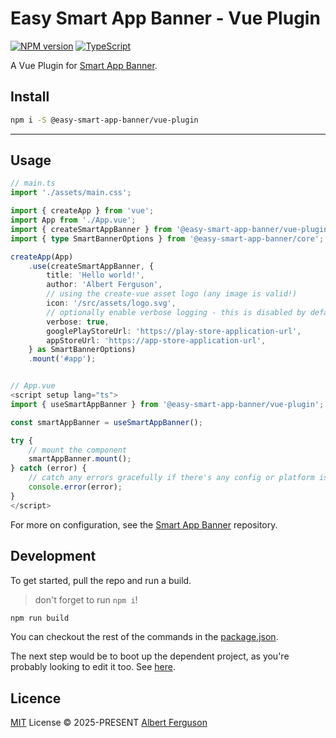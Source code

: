 # Easy Smart App Banner - Vue Plugin

[![NPM version](https://img.shields.io/npm/v/smart-app-banner?color=e3e023&label=%22Easy%20Smart%20App%20Banner%22)](https://www.npmjs.com/package/@easy-smart-app-banner/core) [![TypeScript](https://img.shields.io/badge/%3C%2F%3E-TypeScript-%230074c1.svg)](http://www.typescriptlang.org/)

A Vue Plugin for [Smart App Banner](https://github.com/albert118/smart-app-banner).

## Install

```sh
npm i -S @easy-smart-app-banner/vue-plugin
```

---

## Usage

```ts
// main.ts
import './assets/main.css';

import { createApp } from 'vue';
import App from './App.vue';
import { createSmartAppBanner } from '@easy-smart-app-banner/vue-plugin';
import { type SmartBannerOptions } from '@easy-smart-app-banner/core';

createApp(App)
    .use(createSmartAppBanner, {
        title: 'Hello world!',
        author: 'Albert Ferguson',
        // using the create-vue asset logo (any image is valid!)
        icon: '/src/assets/logo.svg',
        // optionally enable verbose logging - this is disabled by default
        verbose: true,
        googlePlayStoreUrl: 'https://play-store-application-url',
        appStoreUrl: 'https://app-store-application-url',
    } as SmartBannerOptions)
    .mount('#app');


// App.vue
<script setup lang="ts">
import { useSmartAppBanner } from '@easy-smart-app-banner/vue-plugin';

const smartAppBanner = useSmartAppBanner();

try {
    // mount the component
    smartAppBanner.mount();
} catch (error) {
    // catch any errors gracefully if there's any config or platform issues
    console.error(error);
}
</script>
```

For more on configuration, see the [Smart App Banner](https://github.com/albert118/smart-app-banner) repository.

## Development

To get started, pull the repo and run a build.

> don't forget to run `npm i`!

```ts
npm run build
```

You can checkout the rest of the commands in the [package.json](./package.json).

The next step would be to boot up the dependent project, as you're probably looking to edit it too. See [here](https://github.com/albert118/smart-app-banner).

## Licence

[MIT](./LICENSE) License © 2025-PRESENT [Albert Ferguson](https://github.com/albert118/)
